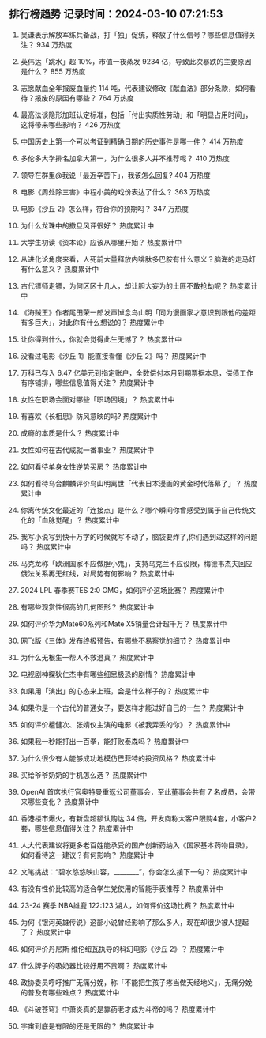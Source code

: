 
## 排行榜趋势 记录时间：2024-03-10 07:21:53
  
  1. 吴谦表示解放军练兵备战，打「独」促统，释放了什么信号？哪些信息值得关注？ 934 万热度
    
  2. 英伟达「跳水」超 10%，市值一夜蒸发 9234 亿，导致此次暴跌的主要原因是什么？ 855 万热度
    
  3. 志愿献血全年报废血量约 114 吨，代表建议修改《献血法》部分条款，如何看待？报废的原因有哪些？ 764 万热度
    
  4. 最高法谈隐形加班认定标准，包括「付出实质性劳动」和「明显占用时间」，这将带来哪些影响？ 426 万热度
    
  5. 中国历史上第一个可以考证到精确日期的历史事件是哪一件？ 414 万热度
    
  6. 多伦多大学排名加拿大第一，为什么很多人并不推荐呢？ 410 万热度
    
  7. 领导在群里@我说「最近辛苦下」，我该怎么回复? 404 万热度
    
  8. 电影《周处除三害》中程小美的戏份表达了什么？ 363 万热度
    
  9. 电影《沙丘 2》怎么样，符合你的预期吗？ 347 万热度
    
  10. 为什么龙珠中的撒旦风评很好？ 热度累计中
    
  11. 大学生初读《资本论》应该从哪里开始？ 热度累计中
    
  12. 从进化论角度来看，人死前大量释放内啡肽多巴胺有什么意义？脑海的走马灯有什么意义？ 热度累计中
    
  13. 古代镖师走镖，为何区区十几人，却让胆大妄为的土匪不敢抢劫呢？ 热度累计中
    
  14. 《海贼王》作者尾田荣一郎发声悼念鸟山明「同为漫画家才意识到跟他的差距有多巨大」，对此你有什么想说的？ 热度累计中
    
  15. 让你得到什么，你就会觉得此生无憾了？ 热度累计中
    
  16. 没看过电影《沙丘 1》能直接看懂《沙丘 2》吗？ 热度累计中
    
  17. 万科已存入 6.47 亿美元到指定账户，全数偿付本月到期票据本息，偿债工作有序铺排，哪些信息值得关注？ 热度累计中
    
  18. 女性在职场会面对哪些「职场困境」？ 热度累计中
    
  19. 有喜欢《长相思》防风意映的吗? 热度累计中
    
  20. 成瘾的本质是什么？ 热度累计中
    
  21. 女性如何在古代成就一番事业？ 热度累计中
    
  22. 如何看待单身女性逆势买房？ 热度累计中
    
  23. 如何看待乌合麒麟评价鸟山明离世「代表日本漫画的黄金时代落幕了」？ 热度累计中
    
  24. 你离传统文化最近的「连接点」是什么？哪个瞬间你曾感受到属于自己传统文化的「血脉觉醒」？ 热度累计中
    
  25. 我写小说写到快十万字的时候就写不动了，脑袋要炸了,你们遇到过这样的问题吗？ 热度累计中
    
  26. 马克龙称「欧洲国家不应做胆小鬼」，支持乌克兰不应设限，梅德韦杰夫回应俄法关系再无红线，对局势有何影响？ 热度累计中
    
  27. 2024 LPL 春季赛TES 2:0 OMG，如何评价这场比赛？ 热度累计中
    
  28. 有哪些观赏性很高的几何图形？ 热度累计中
    
  29. 如何评价华为Mate60系列和Mate X5销量合计超千万？ 热度累计中
    
  30. 网飞版《三体》发布终极预告，有哪些不易察觉的细节？ 热度累计中
    
  31. 为什么无根生一帮人不救澄真？ 热度累计中
    
  32. 电视剧神探狄仁杰中有哪些细思极恐的剧情？ 热度累计中
    
  33. 如果用「演出」的心态来上班，会是什么样子的？ 热度累计中
    
  34. 如果你是一个古代的普通女子，要怎样才能过好自己的一生？ 热度累计中
    
  35. 如何评价檀健次、张婧仪主演的电影《被我弄丢的你》？ 热度累计中
    
  36. 如果我一秒能打出一百拳，能打败泰森吗？ 热度累计中
    
  37. 为什么很少有人能够成功地模仿巴菲特的投资风格？ 热度累计中
    
  38. 买给爷爷奶奶的手机怎么选？ 热度累计中
    
  39. OpenAI 首席执行官奥特曼重返公司董事会，至此董事会共有 7 名成员，会带来哪些变化？ 热度累计中
    
  40. 香港楼市爆火，有新盘超额认购达 34 倍，开发商称大客户限购4套，小客户2套，哪些信息值得关注？ 热度累计中
    
  41. 人大代表建议将更多老百姓能承受的国产创新药纳入《国家基本药物目录》，如何看待这一建议？有何影响？ 热度累计中
    
  42. 文笔挑战：“碧水悠悠映山容，________”，你会怎么接下一句？ 热度累计中
    
  43. 有没有性价比较高的适合学生党使用的智能手表推荐？ 热度累计中
    
  44. 23-24 赛季 NBA雄鹿 122:123 湖人，如何评价这场比赛？ 热度累计中
    
  45. 为何《银河英雄传说》这部小说曾经影响了那么多人，现在却很少被人提起了？ 热度累计中
    
  46. 如何评价丹尼斯·维伦纽瓦执导的科幻电影《沙丘 2》？ 热度累计中
    
  47. 什么牌子的吸奶器比较好用不贵啊？ 热度累计中
    
  48. 政协委员呼吁推广无痛分娩，称「不能把生孩子疼当做天经地义」，无痛分娩的普及有哪些难点？ 热度累计中
    
  49. 《斗破苍穹》中萧炎真的是靠药老才成为斗帝的吗？ 热度累计中
    
  50. 宇宙到底是有限的还是无限的？ 热度累计中
    